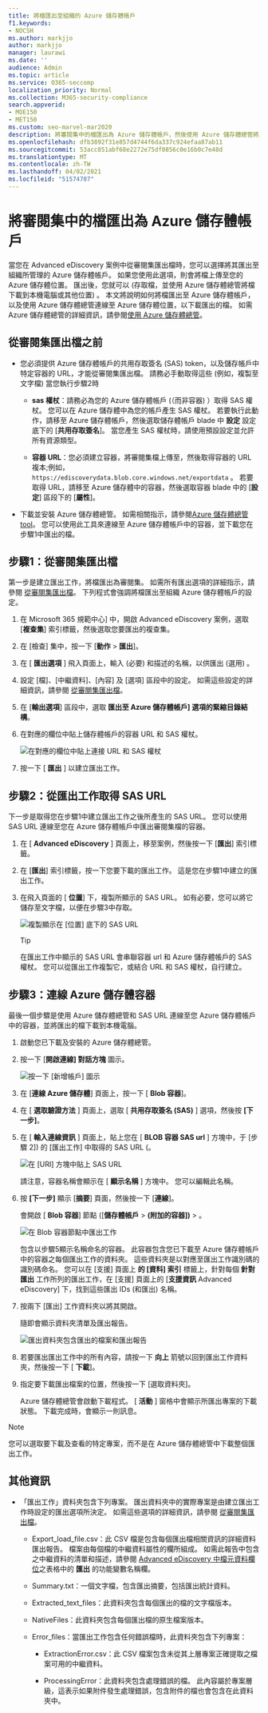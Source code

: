 ```yaml
---
title: 將檔匯出至組織的 Azure 儲存體帳戶
f1.keywords:
- NOCSH
ms.author: markjjo
author: markjjo
manager: laurawi
ms.date: ''
audience: Admin
ms.topic: article
ms.service: O365-seccomp
localization_priority: Normal
ms.collection: M365-security-compliance
search.appverid:
- MOE150
- MET150
ms.custom: seo-marvel-mar2020
description: 將審閱集中的檔匯出為 Azure 儲存體帳戶，然後使用 Azure 儲存體總管將其下載到本機電腦。
ms.openlocfilehash: dfb3892f31e857d4744f6da337c924efaa87ab11
ms.sourcegitcommit: 53acc851abf68e2272e75df0856c0e16b0c7e48d
ms.translationtype: MT
ms.contentlocale: zh-TW
ms.lasthandoff: 04/02/2021
ms.locfileid: "51574707"
---
```

# <a name="export-documents-in-a-review-set-to-an-azure-storage-account"></a>將審閱集中的檔匯出為 Azure 儲存體帳戶

當您在 Advanced eDiscovery 案例中從審閱集匯出檔時，您可以選擇將其匯出至組織所管理的 Azure 儲存體帳戶。 如果您使用此選項，則會將檔上傳至您的 Azure 儲存體位置。 匯出後，您就可以 (存取檔，並使用 Azure 儲存體總管將檔下載到本機電腦或其他位置) 。 本文將說明如何將檔匯出至 Azure 儲存體帳戶，以及使用 Azure 儲存體總管連線至 Azure 儲存體位置，以下載匯出的檔。 如需 Azure 儲存體總管的詳細資訊，請參閱[使用 Azure 儲存體總管](/azure/storage/blobs/storage-quickstart-blobs-storage-explorer)。

## <a name="before-you-export-documents-from-a-review-set"></a>從審閱集匯出檔之前

- 您必須提供 Azure 儲存體帳戶的共用存取簽名 (SAS) token，以及儲存帳戶中特定容器的 URL，才能從審閱集匯出檔。 請務必手動取得這些 (例如，複製至文字檔) 當您執行步驟2時

  - **sas 權杖**：請務必為您的 Azure 儲存體帳戶 (（而非容器) ）取得 SAS 權杖。 您可以在 Azure 儲存體中為您的帳戶產生 SAS 權杖。 若要執行此動作，請移至 Azure 儲存體帳戶，然後選取儲存體帳戶 blade 中 **設定** 設定底下的 [**共用存取簽名**]。 當您產生 SAS 權杖時，請使用預設設定並允許所有資源類型。

  - **容器 URL**：您必須建立容器，將審閱集檔上傳至，然後取得容器的 URL 複本;例如， `https://ediscoverydata.blob.core.windows.net/exportdata` 。 若要取得 URL，請移至 Azure 儲存體中的容器，然後選取容器 blade 中的 [**設定**] 區段下的 [**屬性**]。

- 下載並安裝 Azure 儲存體總管。 如需相關指示，請參閱[Azure 儲存體總管 tool](https://go.microsoft.com/fwlink/p/?LinkId=544842)。 您可以使用此工具來連線至 Azure 儲存體帳戶中的容器，並下載您在步驟1中匯出的檔。

## <a name="step-1-export-the-documents-from-a-review-set"></a>步驟1：從審閱集匯出檔

第一步是建立匯出工作，將檔匯出為審閱集。 如需所有匯出選項的詳細指示，請參閱 [從審閱集匯出檔](export-documents-from-review-set.md)。 下列程式會強調將檔匯出至組織 Azure 儲存體帳戶的設定。

1. 在 Microsoft 365 規範中心] 中，開啟 Advanced eDiscovery 案例，選取 [**複查集**] 索引標籤，然後選取您要匯出的複查集。

2. 在 [檢查] 集中，按一下 [**動作**  >  **匯出**]。

3. 在 [ **匯出選項** ] 飛入頁面上，輸入 (必要) 和描述的名稱，以供匯出 (選用) 。

4. 設定 [檔]、[中繼資料]、[內容] 及 [選項] 區段中的設定。 如需這些設定的詳細資訊，請參閱 [從審閱集匯出檔](export-documents-from-review-set.md)。

5. 在 [**輸出選項**] 區段中，選取 **匯出至 Azure 儲存體帳戶] 選項的緊縮目錄結構**。

6. 在對應的欄位中貼上儲存體帳戶的容器 URL 和 SAS 權杖。

   ![在對應的欄位中貼上連接 URL 和 SAS 權杖](../media/AzureStorageOutputOptions.png)

7. 按一下 [ **匯出** ] 以建立匯出工作。

## <a name="step-2-obtain-the-sas-url-from-the-export-job"></a>步驟2：從匯出工作取得 SAS URL

下一步是取得您在步驟1中建立匯出工作之後所產生的 SAS URL。 您可以使用 SAS URL 連線至您在 Azure 儲存體帳戶中匯出審閱集檔的容器。

1. 在 [ **Advanced eDiscovery** ] 頁面上，移至案例，然後按一下 [**匯出**] 索引標籤。

2. 在 [**匯出**] 索引標籤，按一下您要下載的匯出工作。 這是您在步驟1中建立的匯出工作。

3. 在飛入頁面的 [ **位置**] 下，複製所顯示的 SAS URL。 如有必要，您可以將它儲存至文字檔，以便在步驟3中存取。

   ![複製顯示在 [位置] 底下的 SAS URL](../media/eDiscoExportJob.png)

   > [!TIP]
   > 在匯出工作中顯示的 SAS URL 會串聯容器 url 和 Azure 儲存體帳戶的 SAS 權杖。 您可以從匯出工作複製它，或結合 URL 和 SAS 權杖，自行建立。

## <a name="step-3-connect-to-the-azure-storage-container"></a>步驟3：連線 Azure 儲存體容器

最後一個步驟是使用 Azure 儲存體總管和 SAS URL 連線至您 Azure 儲存體帳戶中的容器，並將匯出的檔下載到本機電腦。

1. 啟動您已下載及安裝的 Azure 儲存體總管。

2. 按一下 [**開啟連線] 對話方塊** 圖示。

   ![按一下 [新增帳戶] 圖示](../media/AzureStorageConnect.png)

3. 在 [**連線 Azure 儲存體**] 頁面上，按一下 [ **Blob 容器**]。

4. 在 [ **選取驗證方法** ] 頁面上，選取 [ **共用存取簽名 (SAS)** ] 選項，然後按 **[下一步]**。

5. 在 [ **輸入連線資訊** ] 頁面上，貼上您在 [ **BLOB 容器 SAS url** ] 方塊中，于 [步驟 2]) 的 [匯出工作] 中取得的 SAS URL (。

    ![在 [URI] 方塊中貼上 SAS URL](../media/AzureStorageConnect3.png)

    請注意，容器名稱會顯示在 [ **顯示名稱** ] 方塊中。 您可以編輯此名稱。

6. 按 **[下一步]** 顯示 [**摘要**] 頁面，然後按一下 [**連線**]。

    會開啟 [ **Blob 容器**] 節點 ([**儲存體帳戶**  >  **(附加的容器])** \> 。

    ![在 Blob 容器節點中匯出工作](../media/AzureStorageConnect5.png)

    包含以步驟5顯示名稱命名的容器。 此容器包含您已下載至 Azure 儲存體帳戶中的容器之每個匯出工作的資料夾。 這些資料夾是以對應至匯出工作識別碼的識別碼命名。 您可以在 [支援] 頁面上 **的 [資料] 索引** 標籤上，針對每個 **針對匯出** 工作所列的匯出工作，在 [支援] 頁面上的 [**支援資訊** Advanced eDiscovery] 下，找到這些匯出 IDs (和匯出) 名稱。

7. 按兩下 [匯出] 工作資料夾以將其開啟。

   隨即會顯示資料夾清單及匯出報告。

    ![匯出資料夾包含匯出的檔案和匯出報告](../media/AzureStorageConnect6.png)

8. 若要匯出匯出工作中的所有內容，請按一下 **向上** 箭號以回到匯出工作資料夾，然後按一下 [ **下載**]。

9. 指定要下載匯出檔案的位置，然後按一下 [選取資料夾]。

    Azure 儲存體總管會啟動下載程式。 [ **活動** ] 窗格中會顯示所匯出專案的下載狀態。 下載完成時，會顯示一則訊息。

> [!NOTE]
> 您可以選取要下載及查看的特定專案，而不是在 Azure 儲存體總管中下載整個匯出工作。

## <a name="more-information"></a>其他資訊

- 「匯出工作」資料夾包含下列專案。 匯出資料夾中的實際專案是由建立匯出工作時設定的匯出選項所決定。 如需這些選項的詳細資訊，請參閱 [從審閱集匯出檔](export-documents-from-review-set.md)。

  - Export_load_file.csv：此 CSV 檔是包含每個匯出檔相關資訊的詳細資料匯出報告。 檔案由每個檔的中繼資料屬性的欄所組成。 如需此報告中包含之中繼資料的清單和描述，請參閱 [Advanced eDiscovery 中檔元資料欄位](document-metadata-fields-in-advanced-ediscovery.md)之表格中的 **匯出** 的功能變數名稱欄。

  - Summary.txt：一個文字檔，包含匯出摘要，包括匯出統計資料。

  - Extracted_text_files：此資料夾包含每個匯出的檔的文字檔版本。

  - NativeFiles：此資料夾包含每個匯出檔的原生檔案版本。

  - Error_files：當匯出工作包含任何錯誤檔時，此資料夾包含下列專案：

    - ExtractionError.csv：此 CSV 檔案包含未從其上層專案正確提取之檔案可用的中繼資料。

    - ProcessingError：此資料夾包含處理錯誤的檔。 此內容屬於專案層級，這表示如果附件發生處理錯誤，包含附件的檔也會包含在此資料夾中。
